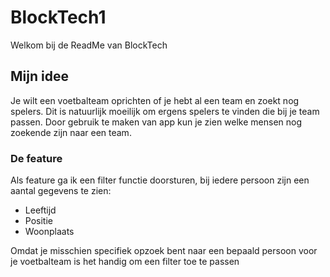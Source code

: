 # BlockTech1

Welkom bij de ReadMe van BlockTech

## Mijn idee

Je wilt een voetbalteam oprichten of je hebt al een team en zoekt nog spelers. Dit is natuurlijk moeilijk om ergens spelers te vinden die bij je team passen. Door gebruik te maken van app kun je zien welke mensen nog zoekende zijn naar een team.

### De feature

Als feature ga ik een filter functie doorsturen, bij iedere persoon zijn een aantal gegevens te zien:
- Leeftijd
- Positie
- Woonplaats

Omdat je misschien specifiek opzoek bent naar een bepaald persoon voor je voetbalteam is het handig om een filter toe te passen
